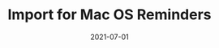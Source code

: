 ---
title: 'Import for Mac OS Reminders'
date: '2021-07-01'
description: 'This script is designed to assist students in organizing their schoolwork and managing their time more effectively within macOS. It addresses the limitation of macOS, which lacks a built-in way to import reminders or create bulk reminders.'
link: 'https://github.com/Dylan-Howard/AutomatedMacosReminders'
image:
    src: '/img/reminders-icon.svg'
    alt: 'Bulk Import Mac OS Reminders'
tags: ["AppleScript"]
---